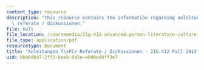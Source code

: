```yaml
---
content_type: resource
description: "This resource contains the information regarding anleitungen f\xFCr\
  \ referate / diskussionen."
file: null
file_location: /coursemedia/21g-412-advanced-german-literature-culture-madness-murder-mysteries-fall-2014/bb06d6d72ff2beeb0a5eeb06ed4ff3e7_MIT21G_412F14_Wk2-3_ANLE.pdf
file_type: application/pdf
resourcetype: Document
title: "Anleitungen f\xFCr Referate / Diskussionen - 21G.412 Fall 2014"
uid: bb06d6d7-2ff2-beeb-0a5e-eb06ed4ff3e7
---
```

